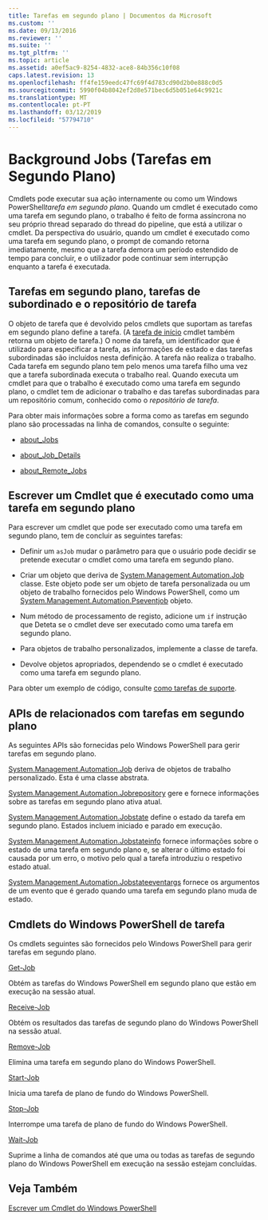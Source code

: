 ```yaml
---
title: Tarefas em segundo plano | Documentos da Microsoft
ms.custom: ''
ms.date: 09/13/2016
ms.reviewer: ''
ms.suite: ''
ms.tgt_pltfrm: ''
ms.topic: article
ms.assetid: a0ef5ac9-8254-4832-ace8-84b356c10f08
caps.latest.revision: 13
ms.openlocfilehash: ff4fe159eedc47fc69f4d783cd90d2b0e888c0d5
ms.sourcegitcommit: 5990f04b8042ef2d8e571bec6d5b051e64c9921c
ms.translationtype: MT
ms.contentlocale: pt-PT
ms.lasthandoff: 03/12/2019
ms.locfileid: "57794710"
---
```

# <a name="background-jobs"></a>Background Jobs (Tarefas em Segundo Plano)

Cmdlets pode executar sua ação internamente ou como um Windows PowerShell*tarefa em segundo plano*. Quando um cmdlet é executado como uma tarefa em segundo plano, o trabalho é feito de forma assíncrona no seu próprio thread separado do thread do pipeline, que está a utilizar o cmdlet. Da perspectiva do usuário, quando um cmdlet é executado como uma tarefa em segundo plano, o prompt de comando retorna imediatamente, mesmo que a tarefa demora um período estendido de tempo para concluir, e o utilizador pode continuar sem interrupção enquanto a tarefa é executada.

## <a name="background-jobs-child-jobs-and-the-job-repository"></a>Tarefas em segundo plano, tarefas de subordinado e o repositório de tarefa

O objeto de tarefa que é devolvido pelos cmdlets que suportam as tarefas em segundo plano define a tarefa. (A [tarefa de início](/powershell/module/Microsoft.PowerShell.Core/Start-Job) cmdlet também retorna um objeto de tarefa.) O nome da tarefa, um identificador que é utilizado para especificar a tarefa, as informações de estado e das tarefas subordinadas são incluídos nesta definição. A tarefa não realiza o trabalho. Cada tarefa em segundo plano tem pelo menos uma tarefa filho uma vez que a tarefa subordinada executa o trabalho real. Quando executa um cmdlet para que o trabalho é executado como uma tarefa em segundo plano, o cmdlet tem de adicionar o trabalho e das tarefas subordinadas para um repositório comum, conhecido como o *repositório de tarefa*.

Para obter mais informações sobre a forma como as tarefas em segundo plano são processadas na linha de comandos, consulte o seguinte:

- [about_Jobs](/powershell/module/microsoft.powershell.core/about/about_jobs)

- [about_Job_Details](/powershell/module/microsoft.powershell.core/about/about_job_details)

- [about_Remote_Jobs](/powershell/module/microsoft.powershell.core/about/about_remote_jobs)

## <a name="writing-a-cmdlet-that-runs-as-a-background-job"></a>Escrever um Cmdlet que é executado como uma tarefa em segundo plano

Para escrever um cmdlet que pode ser executado como uma tarefa em segundo plano, tem de concluir as seguintes tarefas:

- Definir um `asJob` mudar o parâmetro para que o usuário pode decidir se pretende executar o cmdlet como uma tarefa em segundo plano.

- Criar um objeto que deriva de [System.Management.Automation.Job](/dotnet/api/System.Management.Automation.Job) classe. Este objeto pode ser um objeto de tarefa personalizada ou um objeto de trabalho fornecidos pelo Windows PowerShell, como um [System.Management.Automation.Pseventjob](/dotnet/api/System.Management.Automation.PSEventJob) objeto.

- Num método de processamento de registo, adicione um `if` instrução que Deteta se o cmdlet deve ser executado como uma tarefa em segundo plano.

- Para objetos de trabalho personalizados, implemente a classe de tarefa.

- Devolve objetos apropriados, dependendo se o cmdlet é executado como uma tarefa em segundo plano.

Para obter um exemplo de código, consulte [como tarefas de suporte](./how-to-support-jobs.md).

## <a name="background-job-related-apis"></a>APIs de relacionados com tarefas em segundo plano

As seguintes APIs são fornecidas pelo Windows PowerShell para gerir tarefas em segundo plano.

[System.Management.Automation.Job](/dotnet/api/System.Management.Automation.Job) deriva de objetos de trabalho personalizado. Esta é uma classe abstrata.

[System.Management.Automation.Jobrepository](/dotnet/api/System.Management.Automation.JobRepository) gere e fornece informações sobre as tarefas em segundo plano ativa atual.

[System.Management.Automation.Jobstate](/dotnet/api/System.Management.Automation.JobState) define o estado da tarefa em segundo plano. Estados incluem iniciado e parado em execução.

[System.Management.Automation.Jobstateinfo](/dotnet/api/System.Management.Automation.JobStateInfo) fornece informações sobre o estado de uma tarefa em segundo plano e, se alterar o último estado foi causada por um erro, o motivo pelo qual a tarefa introduziu o respetivo estado atual.

[System.Management.Automation.Jobstateeventargs](/dotnet/api/System.Management.Automation.JobStateEventArgs) fornece os argumentos de um evento que é gerado quando uma tarefa em segundo plano muda de estado.

## <a name="windows-powershell-job-cmdlets"></a>Cmdlets do Windows PowerShell de tarefa

Os cmdlets seguintes são fornecidos pelo Windows PowerShell para gerir tarefas em segundo plano.

[Get-Job](/powershell/module/Microsoft.PowerShell.Core/Get-Job)

Obtém as tarefas do Windows PowerShell em segundo plano que estão em execução na sessão atual.

[Receive-Job](/powershell/module/Microsoft.PowerShell.Core/Receive-Job)

Obtém os resultados das tarefas de segundo plano do Windows PowerShell na sessão atual.

[Remove-Job](/powershell/module/Microsoft.PowerShell.Core/Remove-Job)

Elimina uma tarefa em segundo plano do Windows PowerShell.

[Start-Job](/powershell/module/Microsoft.PowerShell.Core/Start-Job)

Inicia uma tarefa de plano de fundo do Windows PowerShell.

[Stop-Job](/powershell/module/Microsoft.PowerShell.Core/Stop-Job)

Interrompe uma tarefa de plano de fundo do Windows PowerShell.

[Wait-Job](/powershell/module/Microsoft.PowerShell.Core/Wait-Job)

Suprime a linha de comandos até que uma ou todas as tarefas de segundo plano do Windows PowerShell em execução na sessão estejam concluídas.

## <a name="see-also"></a>Veja Também

[Escrever um Cmdlet do Windows PowerShell](./writing-a-windows-powershell-cmdlet.md)
